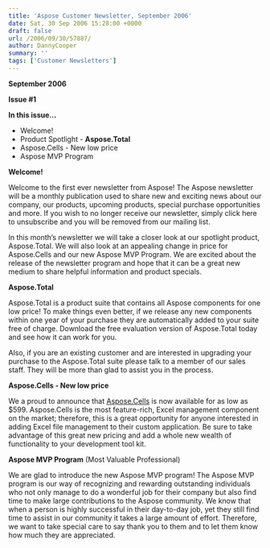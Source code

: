 ```yaml
---
title: 'Aspose Customer Newsletter, September 2006'
date: Sat, 30 Sep 2006 15:28:00 +0000
draft: false
url: /2006/09/30/57887/
author: DannyCooper
summary: ''
tags: ['Customer Newsletters']
---
```


**September 2006**

**Issue #1**

**In this issue...**

*   Welcome!
*   Product Spotlight - **Aspose.Total**
*   Aspose.Cells - New low price
*   Aspose MVP Program

**Welcome!**

Welcome to the first ever newsletter from Aspose! The Aspose newsletter will be a monthly publication used to share new and exciting news about our company, our products, upcoming products, special purchase opportunities and more. If you wish to no longer receive our newsletter, simply click here to unsubscribe and you will be removed from our mailing list.

In this month’s newsletter we will take a closer look at our spotlight product, Aspose.Total. We will also look at an appealing change in price for Aspose.Cells and our new Aspose MVP Program. We are excited about the release of the newsletter program and hope that it can be a great new medium to share helpful information and product specials.

**Aspose.Total**

Aspose.Total is a product suite that contains all Aspose components for one low price! To make things even better, if we release any new components within one year of your purchase they are automatically added to your suite free of charge. Download the free evaluation version of Aspose.Total today and see how it can work for you.

Also, if you are an existing customer and are interested in upgrading your purchase to the Aspose.Total suite please talk to a member of our sales staff. They will be more than glad to assist you in the process.

**Aspose.Cells - New low price**

We a proud to announce that [Aspose.Cells][1] is now available for as low as $599. Aspose.Cells is the most feature-rich, Excel management component on the market; therefore, this is a great opportunity for anyone interested in adding Excel file management to their custom application. Be sure to take advantage of this great new pricing and add a whole new wealth of functionality to your development tool kit.

**Aspose MVP Program** (Most Valuable Professional)

We are glad to introduce the new Aspose MVP program! The Aspose MVP program is our way of recognizing and rewarding outstanding individuals who not only manage to do a wonderful job for their company but also find time to make large contributions to the Aspose community. We know that when a person is highly successful in their day-to-day job, yet they still find time to assist in our community it takes a large amount of effort. Therefore, we want to take special care to say thank you to them and to let them know how much they are appreciated.




[1]: /Products/Aspose.Cells/Default.aspx




